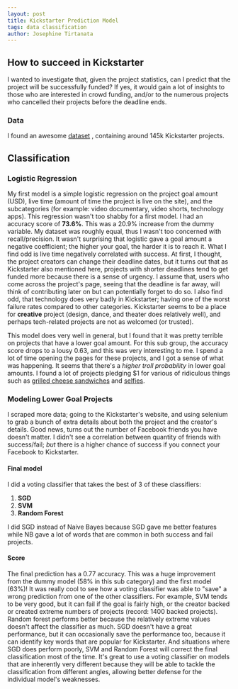 ```yaml
---
layout: post
title: Kickstarter Prediction Model
tags: data classification
author: Josephine Tirtanata
---
```


## How to succeed in Kickstarter
I wanted to investigate that, given the project statistics, can I predict that the project will be successfully funded? If yes, it would gain a lot of insights to those who are interested in crowd funding, and/or to the numerous projects who cancelled their projects before the deadline ends.

### Data
I found an awesome [dataset](https://webrobots.io/kickstarter-datasets/)  , containing around 145k Kickstarter projects.

## Classification

### Logistic Regression
My first model is a simple logistic regression on the project goal amount (USD), live time (amount of time the project is live on the site), and the subcategories (for example: video documentary, video shorts, technology apps). This regression wasn't too shabby for a first model. I had an accuracy score of **73.6%**. This was a 20.9% increase from the dummy variable. My dataset was roughly equal, thus I wasn't too concerned with recall/precision. It wasn't surprising that logistic gave a goal amount a negative coefficient; the higher your goal, the harder it is to reach it. What I find odd is live time negatively correlated with success. At first, I thought, the project creators can change their deadline dates, but it turns out that as Kickstarter also mentioned here, projects with shorter deadlines tend to get funded more because there is a sense of urgency. I assume that, users who come across the project's page, seeing that the deadline is far away, will think of contributing later on but can potentially forget to do so. I also find odd, that technology does very badly in Kickstarter; having one of the worst failure rates compared to other categories. Kickstarter seems to be a place for **creative** project (design, dance, and theater does relatively well), and perhaps tech-related projects are not as welcomed (or trusted).   

This model does very well in general, but I found that it was pretty terrible on projects that have a lower goal amount. For this sub group, the accuracy score drops to a lousy 0.63, and this was very interesting to me. I spend a lot of time opening the pages for these projects, and I got a sense of what was happening. It seems that there's a *higher troll probability* in lower goal amounts. I found a lot of projects pledging $1 for various of ridiculous things such as [grilled cheese sandwiches](https://www.kickstarter.com/projects/1161808585/help-me-make-a-grilled-cheese?ref=nav_search) and [selfies](https://www.kickstarter.com/projects/illsucktoes/i-will-send-you-a-selfie-so-you-have-a-selfie-of-m?ref=nav_search).

### Modeling Lower Goal Projects
I scraped more data; going to the Kickstarter's website, and using selenium to grab a bunch of extra details about both the project and the creator's details. Good news, turns out the number of Facebook friends you have doesn't matter. I didn't see a correlation between quantity of friends with success/fail; *but* there is a higher chance of success if you connect your Facebook to Kickstarter.

#### Final model
I did a voting classifier that takes the best of 3 of these classifiers:

1. **SGD**
2. **SVM**
3. **Random Forest**


 I did SGD instead of Naive Bayes because SGD gave me better features while NB gave a lot of words that are common in both success and fail projects.

#### Score
The final prediction has a 0.77 accuracy. This was a huge improvement from the dummy model (58% in this sub category) and the first model (63%)! It was really cool to see how a voting classifier was able to "save" a wrong prediction from one of the other classifiers. For example, SVM tends to be very good, but it can fail if the goal is fairly high, or the creator backed or created extreme numbers of projects (record: 1400 backed projects). Random forest performs better because the relatively extreme values doesn't affect the classifier as much. SGD doesn't have a great performance, but it can occasionally save the performance too, because it can identify key words that are popular for Kickstarter. And situations where SGD does perform poorly, SVM and Random Forest will correct the final classification most of the time. It's great to use a voting classifier on models that are inherently very different because they will be able to tackle the classification from different angles, allowing better defense for the individual model's weaknesses. 
